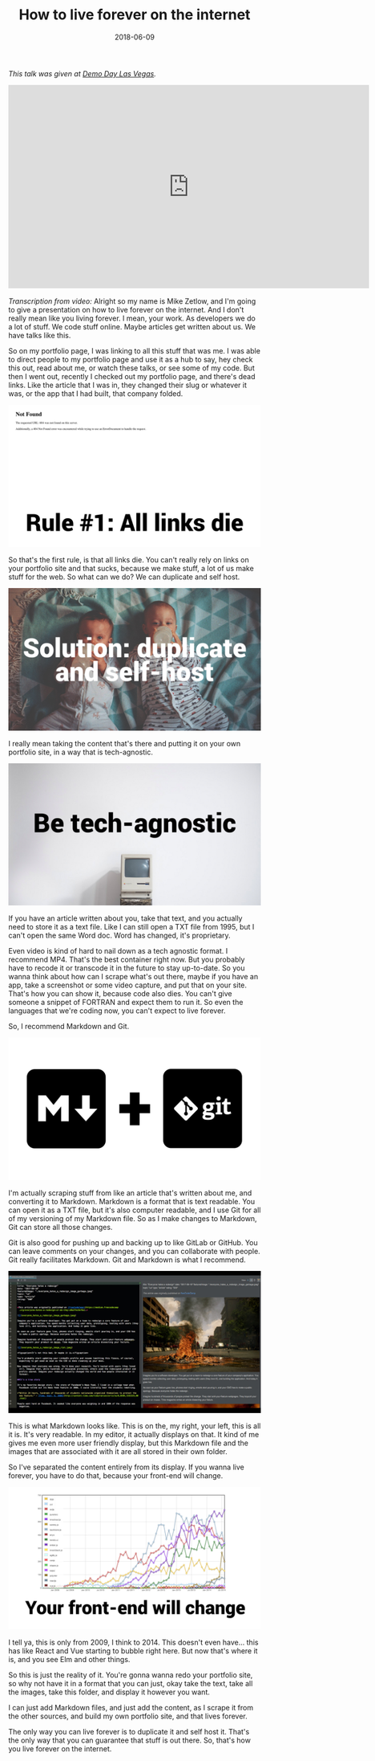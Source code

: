﻿---
title: "How to live forever on the internet"
date: "2018-06-09"
featuredImage: "./1-girl-in-field-how-to-live-forever-on-the-internet-mike-zetlow.jpg"
topic: "other stuff"
type: "video"
rating: "400"
---

*This talk was given at [Demo Day Las Vegas](https://medium.freecodecamp.org/everyone-hates-a-redesign-or-do-they-b8a2fec9efbe).*

<iframe width="720" height="405" src="https://www.youtube.com/embed/eTWl4nY-XJM?rel=0" frameborder="0" allow="autoplay; encrypted-media" allowfullscreen></iframe>

*Transcription from video:* Alright so my name is Mike Zetlow, and I'm going to give a presentation on how to live forever on the internet. And I don't really mean like you living forever. I mean, your work. As developers we do a lot of stuff. We code stuff online. Maybe articles get written about us. We have talks like this.

So on my portfolio page, I was linking to all this stuff that was me. I was able to direct people to my portfolio page and use it as a hub to say, hey check this out, read about me, or watch these talks, or see some of my code. But then I went out, recently I checked out my portfolio page, and there's dead links. Like the article that I was in, they changed their slug or whatever it was, or the app that I had built, that company folded.

![](2-404-error-how-to-live-forever-on-the-internet-mike-zetlow.jpg)

So that's the first rule, is that all links die. You can't really rely on links on your portfolio site and that sucks, because we make stuff, a lot of us make stuff for the web. So what can we do? We can duplicate and self host.

![](3-twins-how-to-live-forever-on-the-internet-mike-zetlow.jpg)

I really mean taking the content that's there and putting it on your own portfolio site, in a way that is tech-agnostic.

![](4-be-tech-agnostic-how-to-live-forever-on-the-internet-mike-zetlow.jpg)

If you have an article written about you, take that text, and you actually need to store it as a text file. Like I can still open a TXT file from 1995, but I can't open the same Word doc. Word has changed, it's proprietary.

Even video is kind of hard to nail down as a tech agnostic format. I recommend MP4. That's the best container right now. But you probably have to recode it or transcode it in the future to stay up-to-date. So you wanna think about how can I scrape what's out there, maybe if you have an app, take a screenshot or some video capture, and put that on your site. That's how you can show it, because code also dies. You can't give someone a snippet of FORTRAN and expect them to run it. So even the languages that we're coding now, you can't expect to live forever.

So, I recommend Markdown and Git.

![](5-markdown-git-how-to-live-forever-on-the-internet-mike-zetlow.jpg)

I'm actually scraping stuff from like an article that's written about me, and converting it to Markdown. Markdown is a format that is text readable. You can open it as a TXT file, but it's also computer readable, and I use Git for all of my versioning of my Markdown file. So as I make changes to Markdown, Git can store all those changes.

Git is also good for pushing up and backing up to like GitLab or GitHub. You can leave comments on your changes, and you can collaborate with people. Git really facilitates Markdown. Git and Markdown is what I recommend.

![](6-markdown-editor-how-to-live-forever-on-the-internet-mike-zetlow.jpg)

This is what Markdown looks like. This is on the, my right, your left, this is all it is. It's very readable. In my editor, it actually displays on that. It kind of me gives me even more user friendly display, but this Markdown file and the images that are associated with it are all stored in their own folder.

So I've separated the content entirely from its display. If you wanna live forever, you have to do that, because your front-end will change.

![](7-front-end-graph-how-to-live-forever-on-the-internet-mike-zetlow.jpg)

I tell ya, this is only from 2009, I think to 2014. This doesn't even have... this has like React and Vue starting to bubble right here. But now that's where it is, and you see Elm and other things.

So this is just the reality of it. You're gonna wanna redo your portfolio site, so why not have it in a format that you can just, okay take the text, take all the images, take this folder, and display it however you want.

I can just add Markdown files, and just add the content, as I scrape it from the other sources, and build my own portfolio site, and that lives forever.

The only way you can live forever is to duplicate it and self host it. That's the only way that you can guarantee that stuff is out there. So, that's how you live forever on the internet.